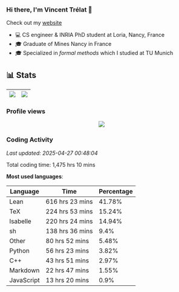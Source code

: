### Hi there, I'm Vincent Trélat 👋

Check out my [website](https://vtrelat.github.io)

-   💻 CS engineer & INRIA PhD student at Loria, Nancy, France
-   🎓 Graduate of Mines Nancy in France
-   🎓 Specialized in _formal methods_ which I studied at TU Munich

## 📊 **Stats**

| <img align="center" src="https://readme-stats.clckblog.space/api?username=VTrelat&show_icons=true&include_all_commits=true&theme=tokyonight&hide_border=true" /> | <img align="center" src="https://readme-stats.clckblog.space/api/top-langs/?username=VTrelat&layout=compact&theme=tokyonight&hide_border=true" /> |
| ---------------------------------------------------------------------------------------------------------------------------------------------------------------- | ------------------------------------------------------------------------------------------------------------------------------------------------- |

### Profile views

<p align="center">
 <img src="https://profile-counter.glitch.me/VTrelat/count.svg" />
</p>

<!--automations-->
### Coding Activity
_Last updated: 2025-04-27 00:48:04_

Total coding time: 1,475 hrs 10 mins

**Most used languages**:

| Language | Time | Percentage |
| ------------- | ------------- | ------------- |
| Lean | 616 hrs 23 mins | 41.78% |
| TeX | 224 hrs 53 mins | 15.24% |
| Isabelle | 220 hrs 24 mins | 14.94% |
| sh | 138 hrs 36 mins | 9.4% |
| Other | 80 hrs 52 mins | 5.48% |
| Python | 56 hrs 23 mins | 3.82% |
| C++ | 43 hrs 51 mins | 2.97% |
| Markdown | 22 hrs 47 mins | 1.55% |
| JavaScript | 13 hrs 20 mins | 0.9% |

